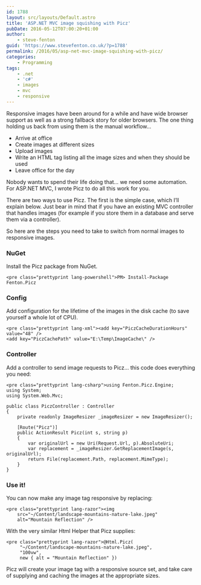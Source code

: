 ```yaml
---
id: 1788
layout: src/layouts/Default.astro
title: 'ASP.NET MVC image squishing with Picz'
pubDate: 2016-05-12T07:00:20+01:00
author:
    - steve-fenton
guid: 'https://www.stevefenton.co.uk/?p=1788'
permalink: /2016/05/asp-net-mvc-image-squishing-with-picz/
categories:
    - Programming
tags:
    - .net
    - 'c#'
    - images
    - mvc
    - responsive
---
```


Responsive images have been around for a while and have wide browser support as well as a strong fallback story for older browsers. The one thing holding us back from using them is the manual workflow…

- Arrive at office
- Create images at different sizes
- Upload images
- Write an HTML tag listing all the image sizes and when they should be used
- Leave office for the day

Nobody wants to spend their life doing that… we need some automation. For ASP.NET MVC, I wrote Picz to do all this work for you.

There are two ways to use Picz. The first is the simple case, which I’ll explain below. Just bear in mind that if you have an existing MVC controller that handles images (for example if you store them in a database and serve them via a controller).

So here are the steps you need to take to switch from normal images to responsive images.

### NuGet

Install the Picz package from NuGet.

```
<pre class="prettyprint lang-powershell">PM> Install-Package Fenton.Picz
```

### Config

Add configuration for the lifetime of the images in the disk cache (to save yourself a whole lot of CPU).

```
<pre class="prettyprint lang-xml"><add key="PiczCacheDurationHours" value="48" />
<add key="PiczCachePath" value="E:\Temp\ImageCache\" />
```

### Controller

Add a controller to send image requests to Picz… this code does everything you need:

```
<pre class="prettyprint lang-csharp">using Fenton.Picz.Engine;
using System;
using System.Web.Mvc;

public class PiczController : Controller
{
    private readonly ImageResizer _imageResizer = new ImageResizer();

    [Route("Picz")]
    public ActionResult Picz(int s, string p)
    {
        var originalUrl = new Uri(Request.Url, p).AbsoluteUri;
        var replacement = _imageResizer.GetReplacementImage(s, originalUrl);
        return File(replacement.Path, replacement.MimeType);
    }
}
```

### Use it!

You can now make any image tag responsive by replacing:

```
<pre class="prettyprint lang-razor"><img 
    src="~/Content/landscape-mountains-nature-lake.jpeg"
    alt="Mountain Reflection" />
```

With the very similar Html Helper that Picz supplies:

```
<pre class="prettyprint lang-razor">@Html.Picz(
     "~/Content/landscape-mountains-nature-lake.jpeg",
     "100vw",
     new { alt = "Mountain Reflection" })
```

Picz will create your image tag with a responsive source set, and take care of supplying and caching the images at the appropriate sizes.